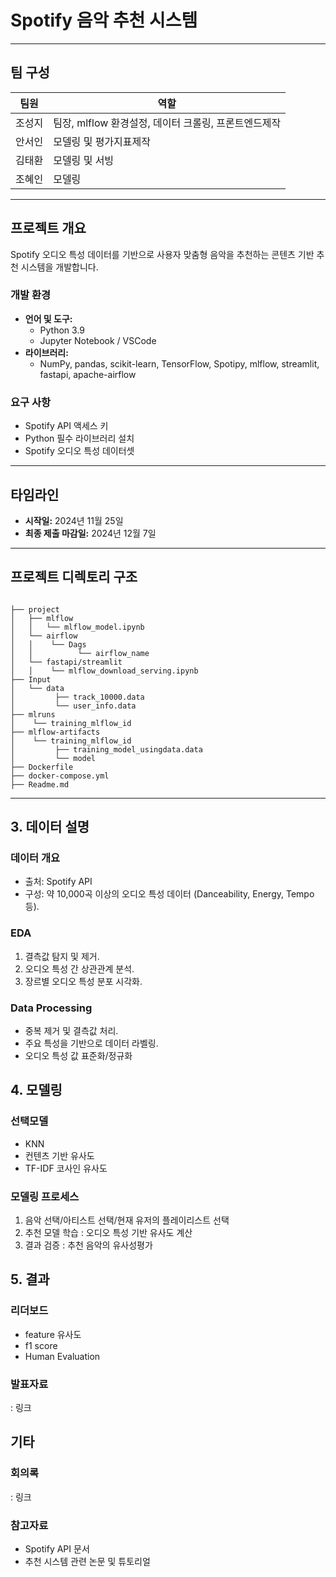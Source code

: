 # Spotify 음악 추천 시스템

---

## **팀 구성**  
| 팀원 | 역할 |  
|------|------|  
| 조성지 | 팀장, mlflow 환경설정, 데이터 크롤링, 프론트엔드제작 |  
| 안서인 | 모델링 및 평가지표제작 |  
| 김태환 | 모델링 및 서빙 |  
| 조혜인 | 모델링 |  

---

## **프로젝트 개요**  
Spotify 오디오 특성 데이터를 기반으로 사용자 맞춤형 음악을 추천하는 콘텐츠 기반 추천 시스템을 개발합니다.

### **개발 환경**  
- **언어 및 도구:**  
  - Python 3.9  
  - Jupyter Notebook / VSCode 
- **라이브러리:**  
  - NumPy, pandas, scikit-learn, TensorFlow, Spotipy, mlflow, streamlit, fastapi, apache-airflow 

### **요구 사항**  
- Spotify API 액세스 키  
- Python 필수 라이브러리 설치  
- Spotify 오디오 특성 데이터셋  

---

## **타임라인**  
- **시작일:** 2024년 11월 25일  
- **최종 제출 마감일:** 2024년 12월 7일  

---

## **프로젝트 디렉토리 구조**  
```plaintext

├── project  
│   ├── mlflow  
│   │   └── mlflow_model.ipynb  
│   └── airflow
│   │    └── Dags
│   │          └── airflow_name 
│   └── fastapi/streamlit
│   │    └── mlflow_download_serving.ipynb
├── Input  
│   └── data  
│         ├── track_10000.data 
│         └── user_info.data
├── mlruns
│    └── training_mlflow_id
├── mlflow-artifacts
│    └── training_mlflow_id
│         ├── training_model_usingdata.data 
│         └── model       
├── Dockerfile  
├── docker-compose.yml
├── Readme.md
```
---

## 3. 데이터 설명

### 데이터 개요

- 출처: Spotify API
- 구성: 약 10,000곡 이상의 오디오 특성 데이터 (Danceability, Energy, Tempo 등).

### EDA

1. 결측값 탐지 및 제거.
2. 오디오 특성 간 상관관계 분석.
3. 장르별 오디오 특성 분포 시각화.

### Data Processing

- 중복 제거 및 결측값 처리.
- 주요 특성을 기반으로 데이터 라벨링.
- 오디오 특성 값 표준화/정규화

## 4. 모델링

### 선택모델

- KNN
- 컨텐츠 기반 유사도
- TF-IDF 코사인 유사도

### 모델링 프로세스 

1. 음악 선택/아티스트 선택/현재 유저의 플레이리스트 선택
2. 추천 모델 학습 : 오디오 특성 기반 유사도 계산
3. 결과 검증 : 추천 음악의 유사성평가

## 5. 결과

### 리더보드

- feature 유사도
- f1 score 
- Human Evaluation

### 발표자료
: 링크

## 기타

### 회의록
: 링크

### 참고자료
- Spotify API 문서
- 추천 시스템 관련 논문 및 튜토리얼

